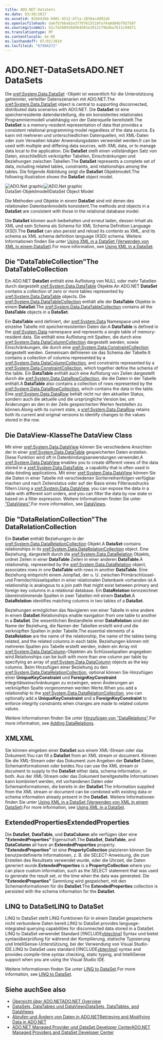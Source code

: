 ```yaml
---
title: ADO.NET-DataSets
ms.date: 03/30/2017
ms.assetid: 82b641bb-6001-4512-bf1a-2830acdd92ab
ms.openlocfilehash: da6fb7bbe82e37787615518fa74a0d84bf95758f
ms.sourcegitcommit: b1cfd260928d464d91e20121f9bdba7611c94d71
ms.translationtype: MT
ms.contentlocale: de-DE
ms.lasthandoff: 07/02/2019
ms.locfileid: "67504272"
---
```

# <a name="adonet-datasets"></a><span data-ttu-id="04ee4-102">ADO.NET-DataSets</span><span class="sxs-lookup"><span data-stu-id="04ee4-102">ADO.NET DataSets</span></span>
<span data-ttu-id="04ee4-103">Die <xref:System.Data.DataSet> -Objekt ist wesentlich für die Unterstützung getrennter, verteilter Datenszenarien mit ADO.NET.</span><span class="sxs-lookup"><span data-stu-id="04ee4-103">The <xref:System.Data.DataSet> object is central to supporting disconnected, distributed data scenarios with ADO.NET.</span></span> <span data-ttu-id="04ee4-104">Die **DataSet** ist eine speicherresidente datendarstellung, die ein konsistentes relationales Programmiermodell unabhängig von der Datenquelle bereitstellt.</span><span class="sxs-lookup"><span data-stu-id="04ee4-104">The **DataSet** is a memory-resident representation of data that provides a consistent relational programming model regardless of the data source.</span></span> <span data-ttu-id="04ee4-105">Es kann mit mehreren und unterschiedlichen Datenquellen, mit XML-Daten oder zum Verwalten lokaler Anwendungsdaten verwendet werden.</span><span class="sxs-lookup"><span data-stu-id="04ee4-105">It can be used with multiple and differing data sources, with XML data, or to manage data local to the application.</span></span> <span data-ttu-id="04ee4-106">Die **DataSet** stellt einen vollständigen Satz von Daten, einschließlich verknüpfter Tabellen, Einschränkungen und Beziehungen zwischen Tabellen.</span><span class="sxs-lookup"><span data-stu-id="04ee4-106">The **DataSet** represents a complete set of data, including related tables, constraints, and relationships among the tables.</span></span> <span data-ttu-id="04ee4-107">Die folgende Abbildung zeigt die **DataSet** Objektmodell.</span><span class="sxs-lookup"><span data-stu-id="04ee4-107">The following illustration shows the **DataSet** object model.</span></span>  
  
 <span data-ttu-id="04ee4-108">![ADO.Net graphic](../../../../docs/framework/data/adonet/media/ado-1-bpuedev11.png "ado_1_bpuedev11")</span><span class="sxs-lookup"><span data-stu-id="04ee4-108">![ADO.Net graphic](../../../../docs/framework/data/adonet/media/ado-1-bpuedev11.png "ado_1_bpuedev11")</span></span>  
<span data-ttu-id="04ee4-109">DataSet-Objektmodell</span><span class="sxs-lookup"><span data-stu-id="04ee4-109">DataSet Object Model</span></span>  
  
 <span data-ttu-id="04ee4-110">Die Methoden und Objekte in einem **DataSet** sind mit denen des relationalen Datenbankmodells konsistent.</span><span class="sxs-lookup"><span data-stu-id="04ee4-110">The methods and objects in a **DataSet** are consistent with those in the relational database model.</span></span>  
  
 <span data-ttu-id="04ee4-111">Die **DataSet** können auch beibehalten und erneut laden, dessen Inhalt als XML und sein Schema als Schema für XML Schema Definition Language (XSD).</span><span class="sxs-lookup"><span data-stu-id="04ee4-111">The **DataSet** can also persist and reload its contents as XML, and its schema as XML schema definition language (XSD) schema.</span></span> <span data-ttu-id="04ee4-112">Weitere Informationen finden Sie unter [Using XML in a DataSet (Verwenden von XML in einem DataSet)](../../../../docs/framework/data/adonet/dataset-datatable-dataview/using-xml-in-a-dataset.md).</span><span class="sxs-lookup"><span data-stu-id="04ee4-112">For more information, see [Using XML in a DataSet](../../../../docs/framework/data/adonet/dataset-datatable-dataview/using-xml-in-a-dataset.md).</span></span>  
  
## <a name="the-datatablecollection"></a><span data-ttu-id="04ee4-113">Die "DataTableCollection"</span><span class="sxs-lookup"><span data-stu-id="04ee4-113">The DataTableCollection</span></span>  
 <span data-ttu-id="04ee4-114">Ein ADO.NET **DataSet** enthält eine Auflistung von NULL oder mehr Tabellen durch dargestellt <xref:System.Data.DataTable> Objekte.</span><span class="sxs-lookup"><span data-stu-id="04ee4-114">An ADO.NET **DataSet** contains a collection of zero or more tables represented by <xref:System.Data.DataTable> objects.</span></span> <span data-ttu-id="04ee4-115">Die <xref:System.Data.DataTableCollection> enthält alle der **DataTable** Objekte in einem **DataSet**.</span><span class="sxs-lookup"><span data-stu-id="04ee4-115">The <xref:System.Data.DataTableCollection> contains all the **DataTable** objects in a **DataSet**.</span></span>  
  
 <span data-ttu-id="04ee4-116">Ein **DataTable** wird definiert, der <xref:System.Data> Namespace und eine einzelne Tabelle mit speicherresistenten Daten dar.</span><span class="sxs-lookup"><span data-stu-id="04ee4-116">A **DataTable** is defined in the <xref:System.Data> namespace and represents a single table of memory-resident data.</span></span> <span data-ttu-id="04ee4-117">Sie enthält eine Auflistung mit Spalten, die durch eine <xref:System.Data.DataColumnCollection> dargestellt werden, sowie Einschränkungen, die durch eine <xref:System.Data.ConstraintCollection> dargestellt werden. Gemeinsam definieren sie das Schema der Tabelle.</span><span class="sxs-lookup"><span data-stu-id="04ee4-117">It contains a collection of columns represented by a <xref:System.Data.DataColumnCollection>, and constraints represented by a <xref:System.Data.ConstraintCollection>, which together define the schema of the table.</span></span> <span data-ttu-id="04ee4-118">Ein **DataTable** enthält auch eine Auflistung von Zeilen dargestellt durch die <xref:System.Data.DataRowCollection>, die die Daten in der Tabelle enthält.</span><span class="sxs-lookup"><span data-stu-id="04ee4-118">A **DataTable** also contains a collection of rows represented by the <xref:System.Data.DataRowCollection>, which contains the data in the table.</span></span> <span data-ttu-id="04ee4-119">Eine <xref:System.Data.DataRow> behält nicht nur den aktuellen Status, sondern auch die aktuelle und die ursprüngliche Version bei, um Änderungen an den in der Zeile gespeicherten Werten feststellen zu können.</span><span class="sxs-lookup"><span data-stu-id="04ee4-119">Along with its current state, a <xref:System.Data.DataRow> retains both its current and original versions to identify changes to the values stored in the row.</span></span>  
  
## <a name="the-dataview-class"></a><span data-ttu-id="04ee4-120">Die DataView-Klasse</span><span class="sxs-lookup"><span data-stu-id="04ee4-120">The DataView Class</span></span>  
 <span data-ttu-id="04ee4-121">Mit einer <xref:System.Data.DataView> können Sie verschiedene Ansichten der in einer <xref:System.Data.DataTable> gespeicherten Daten erstellen. Diese Funktion wird oft in Datenbindungsanwendungen verwendet.</span><span class="sxs-lookup"><span data-stu-id="04ee4-121">A <xref:System.Data.DataView> enables you to create different views of the data stored in a <xref:System.Data.DataTable>, a capability that is often used in data-binding applications.</span></span> <span data-ttu-id="04ee4-122">Mit einer <xref:System.Data.DataView> können Sie die Daten in einer Tabelle mit verschiedenen Sortierreihenfolgen verfügbar machen und nach Zeilenstatus oder auf der Basis eines Filterausdrucks filtern.</span><span class="sxs-lookup"><span data-stu-id="04ee4-122">Using a <xref:System.Data.DataView>, you can expose the data in a table with different sort orders, and you can filter the data by row state or based on a filter expression.</span></span> <span data-ttu-id="04ee4-123">Weitere Informationen finden Sie unter ["DataViews"](../../../../docs/framework/data/adonet/dataset-datatable-dataview/dataviews.md).</span><span class="sxs-lookup"><span data-stu-id="04ee4-123">For more information, see [DataViews](../../../../docs/framework/data/adonet/dataset-datatable-dataview/dataviews.md).</span></span>  
  
## <a name="the-datarelationcollection"></a><span data-ttu-id="04ee4-124">Die "DataRelationCollection"</span><span class="sxs-lookup"><span data-stu-id="04ee4-124">The DataRelationCollection</span></span>  
 <span data-ttu-id="04ee4-125">Ein **DataSet** enthält Beziehungen in der <xref:System.Data.DataRelationCollection> Objekt.</span><span class="sxs-lookup"><span data-stu-id="04ee4-125">A **DataSet** contains relationships in its <xref:System.Data.DataRelationCollection> object.</span></span> <span data-ttu-id="04ee4-126">Eine Beziehung, dargestellt durch die <xref:System.Data.DataRelation> Objekts, ordnet Zeilen in einer **DataTable** Zeilen in einer anderen **DataTable**.</span><span class="sxs-lookup"><span data-stu-id="04ee4-126">A relationship, represented by the <xref:System.Data.DataRelation> object, associates rows in one **DataTable** with rows in another **DataTable**.</span></span> <span data-ttu-id="04ee4-127">Eine Beziehung entspricht einem Joinpfad, der u. U. zwischen Primärschlüssel- und Fremdschlüsselspalten in einer relationalen Datenbank vorhanden ist.</span><span class="sxs-lookup"><span data-stu-id="04ee4-127">A relationship is analogous to a join path that might exist between primary and foreign key columns in a relational database.</span></span> <span data-ttu-id="04ee4-128">Ein **DataRelation** kennzeichnet übereinstimmende Spalten in zwei Tabellen mit einem **DataSet**.</span><span class="sxs-lookup"><span data-stu-id="04ee4-128">A **DataRelation** identifies matching columns in two tables of a **DataSet**.</span></span>  
  
 <span data-ttu-id="04ee4-129">Beziehungen ermöglichen das Navigieren von einer Tabelle in eine andere in einem **DataSet**.</span><span class="sxs-lookup"><span data-stu-id="04ee4-129">Relationships enable navigation from one table to another in a **DataSet**.</span></span> <span data-ttu-id="04ee4-130">Die wesentlichen Bestandteile einer **DataRelation** sind der Name der Beziehung, die Namen der Tabellen erstellt wird und die verknüpften Spalten in jeder Tabelle.</span><span class="sxs-lookup"><span data-stu-id="04ee4-130">The essential elements of a **DataRelation** are the name of the relationship, the name of the tables being related, and the related columns in each table.</span></span> <span data-ttu-id="04ee4-131">Beziehungen können mit mehreren Spalten pro Tabelle erstellt werden, indem ein Array mit <xref:System.Data.DataColumn>-Objekten als Schlüsselspalten angegeben wird.</span><span class="sxs-lookup"><span data-stu-id="04ee4-131">Relationships can be built with more than one column per table by specifying an array of <xref:System.Data.DataColumn> objects as the key columns.</span></span> <span data-ttu-id="04ee4-132">Beim Hinzufügen einer Beziehung zu den <xref:System.Data.DataRelationCollection>, optional können Sie Hinzufügen einer **UniqueKeyConstraint** und **ForeignKeyConstraint** integritätseinschränkungen zu erzwingen, wenn Änderungen an verknüpften Spalte vorgenommen werden Werte.</span><span class="sxs-lookup"><span data-stu-id="04ee4-132">When you add a relationship to the <xref:System.Data.DataRelationCollection>, you can optionally add a **UniqueKeyConstraint** and a **ForeignKeyConstraint** to enforce integrity constraints when changes are made to related column values.</span></span>  
  
 <span data-ttu-id="04ee4-133">Weitere Informationen finden Sie unter [Hinzufügen von "DataRelations"](../../../../docs/framework/data/adonet/dataset-datatable-dataview/adding-datarelations.md).</span><span class="sxs-lookup"><span data-stu-id="04ee4-133">For more information, see [Adding DataRelations](../../../../docs/framework/data/adonet/dataset-datatable-dataview/adding-datarelations.md).</span></span>  
  
## <a name="xml"></a><span data-ttu-id="04ee4-134">XML</span><span class="sxs-lookup"><span data-stu-id="04ee4-134">XML</span></span>  
 <span data-ttu-id="04ee4-135">Sie können eingeben einer **DataSet** aus einem XML-Stream oder das Dokument.</span><span class="sxs-lookup"><span data-stu-id="04ee4-135">You can fill a **DataSet** from an XML stream or document.</span></span> <span data-ttu-id="04ee4-136">Können Sie die XML-Stream oder das Dokument zum Angeben der **DataSet** Daten, Schemainformationen oder beides.</span><span class="sxs-lookup"><span data-stu-id="04ee4-136">You can use the XML stream or document to supply to the **DataSet** either data, schema information, or both.</span></span> <span data-ttu-id="04ee4-137">Aus der XML-Stream oder das Dokument bereitgestellte Informationen kann kombiniert werden, mit vorhandenen Daten oder Schemainformationen, die bereits in der **DataSet**.</span><span class="sxs-lookup"><span data-stu-id="04ee4-137">The information supplied from the XML stream or document can be combined with existing data or schema information already present in the **DataSet**.</span></span> <span data-ttu-id="04ee4-138">Weitere Informationen finden Sie unter [Using XML in a DataSet (Verwenden von XML in einem DataSet)](../../../../docs/framework/data/adonet/dataset-datatable-dataview/using-xml-in-a-dataset.md).</span><span class="sxs-lookup"><span data-stu-id="04ee4-138">For more information, see [Using XML in a DataSet](../../../../docs/framework/data/adonet/dataset-datatable-dataview/using-xml-in-a-dataset.md).</span></span>  
  
## <a name="extendedproperties"></a><span data-ttu-id="04ee4-139">ExtendedProperties</span><span class="sxs-lookup"><span data-stu-id="04ee4-139">ExtendedProperties</span></span>  
 <span data-ttu-id="04ee4-140">Die **DataSet**, **DataTable**, und **DataColumn** alle verfügen über eine **"ExtendedProperties"** Eigenschaft.</span><span class="sxs-lookup"><span data-stu-id="04ee4-140">The **DataSet**, **DataTable**, and **DataColumn** all have an **ExtendedProperties** property.</span></span> <span data-ttu-id="04ee4-141">**"ExtendedProperties"** ist eine **PropertyCollection** platzieren können Sie benutzerdefinierte Informationen, z. B. die SELECT-Anweisung, die zum Erstellen des Resultsets verwendet wurde, oder die Uhrzeit, die Daten generiert wurde.</span><span class="sxs-lookup"><span data-stu-id="04ee4-141">**ExtendedProperties** is a **PropertyCollection** where you can place custom information, such as the SELECT statement that was used to generate the result set, or the time when the data was generated.</span></span> <span data-ttu-id="04ee4-142">Die **"ExtendedProperties"** Sammlung wird gespeichert, mit den Schemainformationen für die **DataSet**.</span><span class="sxs-lookup"><span data-stu-id="04ee4-142">The **ExtendedProperties** collection is persisted with the schema information for the **DataSet**.</span></span>  
  
## <a name="linq-to-dataset"></a><span data-ttu-id="04ee4-143">LINQ to DataSet</span><span class="sxs-lookup"><span data-stu-id="04ee4-143">LINQ to DataSet</span></span>  
 <span data-ttu-id="04ee4-144">LINQ to DataSet stellt LINQ Funktionen für in einem DataSet gespeicherte nicht verbundene Daten bereit.</span><span class="sxs-lookup"><span data-stu-id="04ee4-144">LINQ to DataSet provides language-integrated querying capabilities for disconnected data stored in a DataSet.</span></span> <span data-ttu-id="04ee4-145">LINQ to DataSet verwendet Standard [!INCLUDE[vbteclinq](../../../../includes/vbteclinq-md.md)] Syntax und bietet syntaxüberprüfung für während der Kompilierung, statische Typisierung und IntelliSense-Unterstützung, bei der Verwendung von Visual Studio-IDE.</span><span class="sxs-lookup"><span data-stu-id="04ee4-145">LINQ to DataSet uses standard [!INCLUDE[vbteclinq](../../../../includes/vbteclinq-md.md)] syntax and provides compile-time syntax checking, static typing, and IntelliSense support when you are using the Visual Studio IDE.</span></span>  
  
 <span data-ttu-id="04ee4-146">Weitere Informationen finden Sie unter [LINQ to DataSet](../../../../docs/framework/data/adonet/linq-to-dataset.md).</span><span class="sxs-lookup"><span data-stu-id="04ee4-146">For more information, see [LINQ to DataSet](../../../../docs/framework/data/adonet/linq-to-dataset.md).</span></span>  
  
## <a name="see-also"></a><span data-ttu-id="04ee4-147">Siehe auch</span><span class="sxs-lookup"><span data-stu-id="04ee4-147">See also</span></span>

- [<span data-ttu-id="04ee4-148">Übersicht über ADO.NET</span><span class="sxs-lookup"><span data-stu-id="04ee4-148">ADO.NET Overview</span></span>](../../../../docs/framework/data/adonet/ado-net-overview.md)
- [<span data-ttu-id="04ee4-149">DataSets, DataTables und DataViews</span><span class="sxs-lookup"><span data-stu-id="04ee4-149">DataSets, DataTables, and DataViews</span></span>](../../../../docs/framework/data/adonet/dataset-datatable-dataview/index.md)
- [<span data-ttu-id="04ee4-150">Abrufen und Ändern von Daten in ADO.NET</span><span class="sxs-lookup"><span data-stu-id="04ee4-150">Retrieving and Modifying Data in ADO.NET</span></span>](../../../../docs/framework/data/adonet/retrieving-and-modifying-data.md)
- [<span data-ttu-id="04ee4-151">ADO.NET Managed Provider und DataSet Developer Center</span><span class="sxs-lookup"><span data-stu-id="04ee4-151">ADO.NET Managed Providers and DataSet Developer Center</span></span>](https://go.microsoft.com/fwlink/?LinkId=217917)
